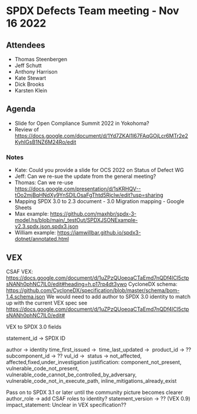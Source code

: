 # SPDX Defects Team meeting - Nov 16 2022

## Attendees
* Thomas Steenbergen
* Jeff Schutt
* Anthony Harrison
* Kate Stewart
* Dick Brooks
* Karsten Klein

## Agenda
- Slide for Open Compliance Summit 2022 in Yokohoma?
- Review of https://docs.google.com/document/d/1Yd7ZKAl1l67FAqGOjLcr6MTr2e2KyhIGsB1NZ6M24Ro/edit

### Notes
- Kate: Could you provide a slide for OCS 2022 on Status of Defect WG
- Jeff: Can we re-sue the update from the general meeting?
- Thomas: Can we re-use https://docs.google.com/presentation/d/1sKRHQV--tOo2mjBqHNdXy9YnSDlLOsaFgThtd5RjcIw/edit?usp=sharing
- Mapping SPDX 3.0 to 2.3 document - 3.0 Migration mapping - Google Sheets
- Max example: https://github.com/maxhbr/spdx-3-model.hs/blob/main/_testOut/SPDXJSONExample-v2.3.spdx.json.spdx3.json
- William example: https://iamwillbar.github.io/spdx3-dotnet/annotated.html

## VEX
CSAF VEX: https://docs.google.com/document/d/1uZPzQUoeoaCTaEmd7nQDf4lCl5ctpsNANh0phNC7IL0/edit#heading=h.p17rp4dt3ywo
CycloneDX schema: https://github.com/CycloneDX/specification/blob/master/schema/bom-1.4.schema.json
We would need to add author to SPDX 3.0 identity to match up with the current VEX spec see https://docs.google.com/document/d/1uZPzQUoeoaCTaEmd7nQDf4lCl5ctpsNANh0phNC7IL0/edit#

VEX to SPDX 3.0 fields

statement_id -> SPDX ID

author -> identity
time_first_issued -> 
time_last_updated -> 
product_id ->  ??
subcomponent_id -> ??
vul_id -> 
status -> not_affected, affected,fixed,under_investigation
justification: component_not_present, vulnerable_code_not_present, vulnerable_code_cannot_be_controlled_by_adversary, vulnerable_code_not_in_execute_path, inline_mitigations_already_exist


Pass on to SPDX 3.1 or later until the community picture becomes clearer
author_role -> add CSAF roles to identity?
statement_version -> ?? (VEX 0.9)
impact_statement: Unclear in VEX specification??
